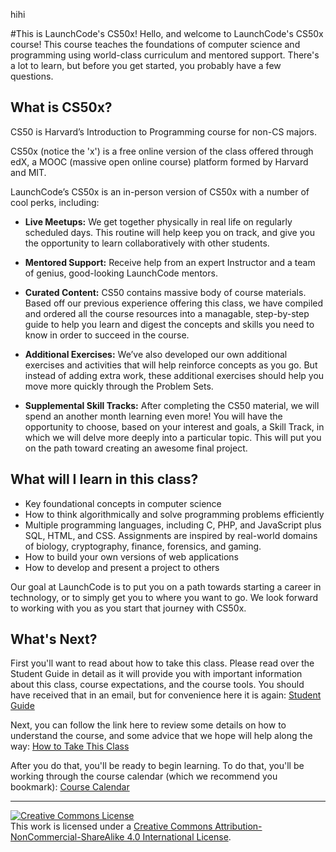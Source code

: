 hihi

#This is LaunchCode's CS50x!
Hello, and welcome to LaunchCode's CS50x course! This course teaches the foundations of computer science and programming using world-class curriculum and mentored support. There's a lot to learn, but before you get started, you probably have a few questions.

## What is CS50x?
CS50 is Harvard’s Introduction to Programming course for non-CS majors. 

CS50x (notice the 'x') is a free online version of the class offered through edX, a MOOC (massive open online course) platform formed by Harvard and MIT. 

LaunchCode’s CS50x is an in-person version of CS50x with a number of cool perks, including:

* **Live Meetups:** We get together physically in real life on regularly scheduled days. This routine will help keep you on track, and give you the opportunity to learn collaboratively with other students.

* **Mentored Support:** Receive help from an expert Instructor and a team of genius, good-looking LaunchCode mentors.

* **Curated Content:** CS50 contains massive body of course materials. Based off our previous experience offering this class, we have compiled and ordered all the course resources into a managable, step-by-step guide to help you learn and digest the concepts and skills you need to know in order to succeed in the course.

* **Additional Exercises:** We’ve also developed our own additional exercises and activities that will help reinforce concepts as you go. But instead of adding extra work, these additional exercises should help you move more quickly through the Problem Sets.
  
* **Supplemental Skill Tracks:** After completing the CS50 material, we will spend an another month learning even more! You will have the opportunity to choose, based on your interest and goals, a Skill Track, in which we will delve more deeply into a particular topic. This will put you on the path toward creating an awesome final project.

## What will I learn in this class?
*	Key foundational concepts in computer science 
*	How to think algorithmically and solve programming problems efficiently
*	Multiple programming languages, including C, PHP, and JavaScript plus SQL, HTML, and CSS. Assignments are inspired by real-world domains of biology, cryptography, finance, forensics, and gaming. 
*	How to build your own versions of web applications
*	How to develop and present a project to others

Our goal at LaunchCode is to put you on a path towards starting a career in technology, or to simply get you to where you want to go. We look forward to working with you as you start that journey with CS50x. 

## What's Next?
First you'll want to read about how to take this class. Please read over the Student Guide in detail as it will provide you with important information about this class, course expectations, and the course tools. You should have received that in an email, but for convenience here it is again: <a href="https://docs.google.com/document/d/linktohubcitystudentguide" target="_blank">Student Guide</a>

Next, you can follow the link here to review some details on how to understand the course, and some advice that we hope will help along the way: [How to Take This Class](./how-to-take-this-class) 

After you do that, you'll be ready to begin learning. To do that, you'll be working through the course calendar (which we recommend you bookmark): [Course Calendar](./calendar)

***

<a rel="license" href="http://creativecommons.org/licenses/by-nc-sa/4.0/"><img alt="Creative Commons License" style="border-width:0" src="https://i.creativecommons.org/l/by-nc-sa/4.0/88x31.png" /></a><br />This work is licensed under a <a rel="license" href="http://creativecommons.org/licenses/by-nc-sa/4.0/" target="_blank">Creative Commons Attribution-NonCommercial-ShareAlike 4.0 International License</a>.
